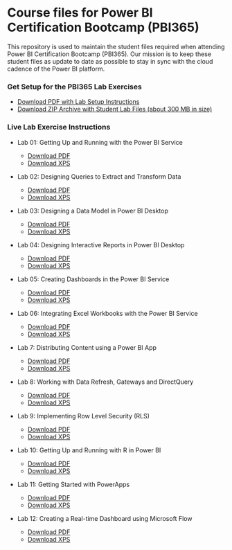 # Course files for Power BI Certification Bootcamp (PBI365)
This repository is used to maintain the student files required when attending Power BI Certification Bootcamp (PBI365). Our mission is to keep these student files as update to date as possible to stay in sync with the cloud cadence of the Power BI platform.


### Get Setup for the PBI365 Lab Exercises
- [Download PDF with Lab Setup Instructions](https://github.com/CriticalPathTraining/PBI365/raw/master/About%20The%20Labs.pdf)
- [Download ZIP Archive with Student Lab Files (about 300 MB in size)](https://github.com/CriticalPathTraining/PBI365/archive/master.zip)

### Live Lab Exercise Instructions

- Lab 01: Getting Up and Running with the Power BI Service
  - [Download PDF](https://github.com/CriticalPathTraining/PBI365/raw/master/Student/Modules/01_IntroToPowerBI/Lab.pdf)
  - [Download XPS](https://github.com/CriticalPathTraining/PBI365/raw/master/Student/Modules/01_IntroToPowerBI/Lab.xps)

- Lab 02: Designing Queries to Extract and Transform Data
  - [Download PDF](https://github.com/CriticalPathTraining/PBI365/raw/master/Student/Modules/02_Queries/Lab.pdf)
  - [Download XPS](https://github.com/CriticalPathTraining/PBI365/raw/master/Student/Modules/02_Queries/Lab.xps)

- Lab 03: Designing a Data Model in Power BI Desktop
  - [Download PDF](https://github.com/CriticalPathTraining/PBI365/raw/master/Student/Modules/03_DataModeling/Lab.pdf)
  - [Download XPS](https://github.com/CriticalPathTraining/PBI365/raw/master/Student/Modules/03_DataModeling/Lab.xps)

- Lab 04: Designing Interactive Reports in Power BI Desktop
  - [Download PDF](https://github.com/CriticalPathTraining/PBI365/raw/master/Student/Modules/04_Reports/Lab.pdf)
  - [Download XPS](https://github.com/CriticalPathTraining/PBI365/raw/master/Student/Modules/04_Reports/Lab.xps)

- Lab 05: Creating Dashboards in the Power BI Service
  - [Download PDF](https://github.com/CriticalPathTraining/PBI365/raw/master/Student/Modules/05_Dashboards/Lab.pdf)
  - [Download XPS](https://github.com/CriticalPathTraining/PBI365/raw/master/Student/Modules/05_Dashboards/Lab.xps)

- Lab 06: Integrating Excel Workbooks with the Power BI Service
  - [Download PDF](https://github.com/CriticalPathTraining/PBI365/raw/master/Student/Modules/06_Excel/Lab.pdf)
  - [Download XPS](https://github.com/CriticalPathTraining/PBI365/raw/master/Student/Modules/06_Excel/Lab.xps)

- Lab 7: Distributing Content using a Power BI App
  - [Download PDF](https://github.com/CriticalPathTraining/PBI365/raw/master/Student/Modules/07_AppWorkspaces/Lab.pdf)
  - [Download XPS](https://github.com/CriticalPathTraining/PBI365/raw/master/Student/Modules/07_AppWorkspaces/Lab.xps)

- Lab 8: Working with Data Refresh, Gateways and DirectQuery
  - [Download PDF](https://github.com/CriticalPathTraining/PBI365/raw/master/Student/Modules/08_Gateways/Lab.pdf)
  - [Download XPS](https://github.com/CriticalPathTraining/PBI365/raw/master/Student/Modules/08_Gateways/Lab.xps)

- Lab 9: Implementing Row Level Security (RLS)
  - [Download PDF](https://github.com/CriticalPathTraining/PBI365/raw/master/Student/Modules/09_Security/Lab.pdf)
  - [Download XPS](https://github.com/CriticalPathTraining/PBI365/raw/master/Student/Modules/09_Security/Lab.xps)

- Lab 10: Getting Up and Running with R in Power BI
  - [Download PDF](https://github.com/CriticalPathTraining/PBI365/raw/master/Student/Modules/10_IntroToR/Lab.pdf)
  - [Download XPS](https://github.com/CriticalPathTraining/PBI365/raw/master/Student/Modules/10_IntroToR/Lab.xps)

- Lab 11: Getting Started with PowerApps
  - [Download PDF](https://github.com/CriticalPathTraining/PBI365/raw/master/Student/Modules/11_PowerApps/Lab.pdf)
  - [Download XPS](https://github.com/CriticalPathTraining/PBI365/raw/master/Student/Modules/11_PowerApps/Lab.xps)

- Lab 12: Creating a Real-time Dashboard using Microsoft Flow
  - [Download PDF](https://github.com/CriticalPathTraining/PBI365/raw/master/Student/Modules/12_Flow/Lab.pdf)
  - [Download XPS](https://github.com/CriticalPathTraining/PBI365/raw/master/Student/Modules/12_Flow/Lab.xps)
